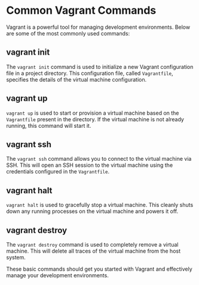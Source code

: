 # Common Vagrant Commands

Vagrant is a powerful tool for managing development environments. Below are some of the most commonly used commands:

## vagrant init

The `vagrant init` command is used to initialize a new Vagrant configuration file in a project directory. This configuration file, called `Vagrantfile`, specifies the details of the virtual machine configuration.

## vagrant up

`vagrant up` is used to start or provision a virtual machine based on the `Vagrantfile` present in the directory. If the virtual machine is not already running, this command will start it.

## vagrant ssh

The `vagrant ssh` command allows you to connect to the virtual machine via SSH. This will open an SSH session to the virtual machine using the credentials configured in the `Vagrantfile`.

## vagrant halt

`vagrant halt` is used to gracefully stop a virtual machine. This cleanly shuts down any running processes on the virtual machine and powers it off.

## vagrant destroy

The `vagrant destroy` command is used to completely remove a virtual machine. This will delete all traces of the virtual machine from the host system.

These basic commands should get you started with Vagrant and effectively manage your development environments.
